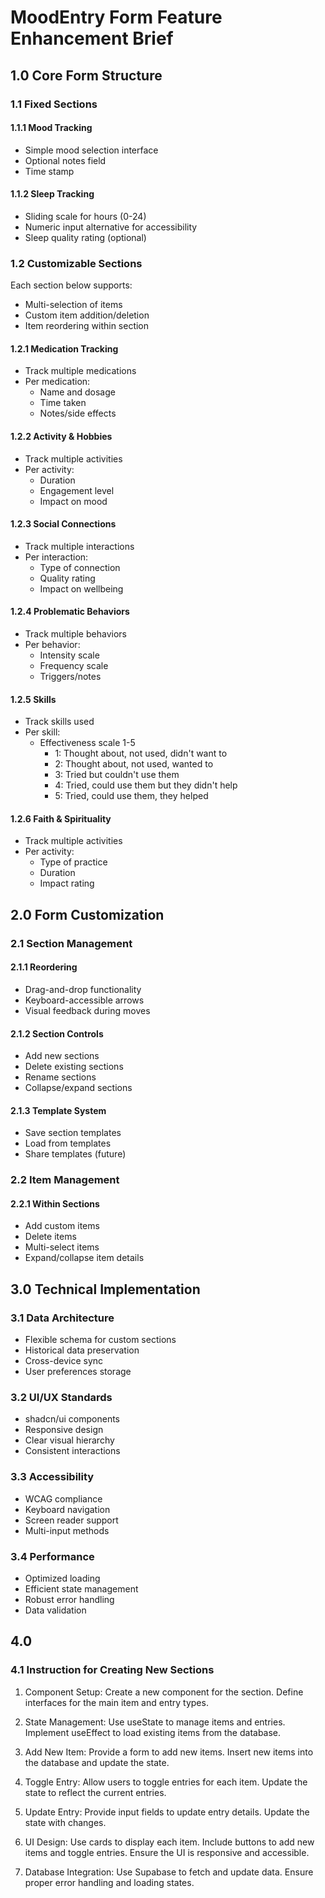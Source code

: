 # MoodEntry Form Feature Enhancement Brief

## 1.0 Core Form Structure

### 1.1 Fixed Sections

#### 1.1.1 Mood Tracking
- Simple mood selection interface
- Optional notes field
- Time stamp

#### 1.1.2 Sleep Tracking
- Sliding scale for hours (0-24)
- Numeric input alternative for accessibility
- Sleep quality rating (optional)

### 1.2 Customizable Sections
Each section below supports:
- Multi-selection of items
- Custom item addition/deletion
- Item reordering within section

#### 1.2.1 Medication Tracking
- Track multiple medications
- Per medication:
  - Name and dosage
  - Time taken
  - Notes/side effects

#### 1.2.2 Activity & Hobbies
- Track multiple activities
- Per activity:
  - Duration
  - Engagement level
  - Impact on mood

#### 1.2.3 Social Connections
- Track multiple interactions
- Per interaction:
  - Type of connection
  - Quality rating
  - Impact on wellbeing

#### 1.2.4 Problematic Behaviors
- Track multiple behaviors
- Per behavior:
  - Intensity scale
  - Frequency scale
  - Triggers/notes

#### 1.2.5 Skills
- Track skills used
- Per skill:
  - Effectiveness scale 1-5
    - 1: Thought about, not used, didn't want to
    - 2: Thought about, not used, wanted to
    - 3: Tried but couldn't use them
    - 4: Tried, could use them but they didn't help
    - 5: Tried, could use them, they helped

#### 1.2.6 Faith & Spirituality
- Track multiple activities
- Per activity:
  - Type of practice
  - Duration
  - Impact rating

## 2.0 Form Customization

### 2.1 Section Management

#### 2.1.1 Reordering
- Drag-and-drop functionality
- Keyboard-accessible arrows
- Visual feedback during moves

#### 2.1.2 Section Controls
- Add new sections
- Delete existing sections
- Rename sections
- Collapse/expand sections

#### 2.1.3 Template System
- Save section templates
- Load from templates
- Share templates (future)

### 2.2 Item Management

#### 2.2.1 Within Sections
- Add custom items
- Delete items
- Multi-select items
- Expand/collapse item details

## 3.0 Technical Implementation

### 3.1 Data Architecture
- Flexible schema for custom sections
- Historical data preservation
- Cross-device sync
- User preferences storage

### 3.2 UI/UX Standards
- shadcn/ui components
- Responsive design
- Clear visual hierarchy
- Consistent interactions

### 3.3 Accessibility
- WCAG compliance
- Keyboard navigation
- Screen reader support
- Multi-input methods

### 3.4 Performance
- Optimized loading
- Efficient state management
- Robust error handling
- Data validation

## 4.0 

### 4.1 Instruction for Creating New Sections
1. Component Setup:
Create a new component for the section.
Define interfaces for the main item and entry types.

2. State Management:
Use useState to manage items and entries.
Implement useEffect to load existing items from the database.

3. Add New Item:
Provide a form to add new items.
Insert new items into the database and update the state.

4. Toggle Entry:
Allow users to toggle entries for each item.
Update the state to reflect the current entries.

5. Update Entry:
Provide input fields to update entry details.
Update the state with changes.
6. UI Design:
Use cards to display each item.
Include buttons to add new items and toggle entries.
Ensure the UI is responsive and accessible.

7. Database Integration:
Use Supabase to fetch and update data.
Ensure proper error handling and loading states.